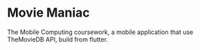 # Movie Maniac

The Mobile Computing coursework, a mobile application that use TheMovieDB API, build from flutter.


